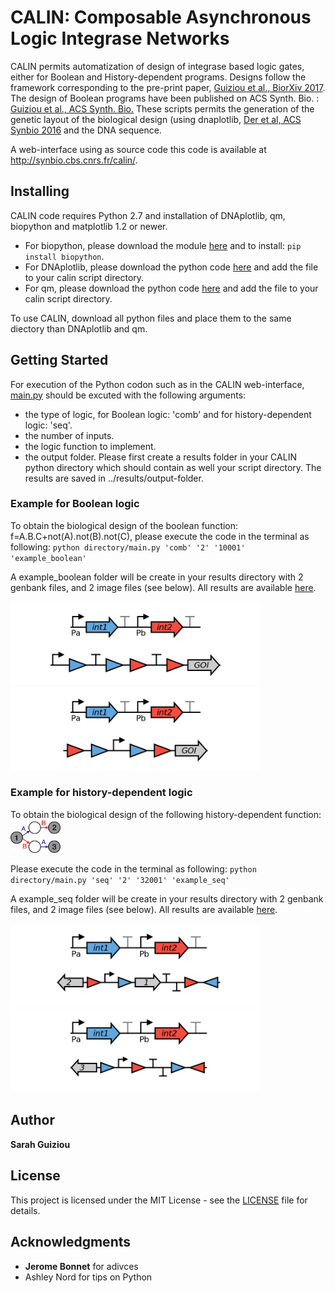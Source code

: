 # CALIN: Composable Asynchronous Logic Integrase Networks

CALIN permits automatization of design of integrase based logic gates, either for Boolean and History-dependent programs. Designs follow the framework corresponding to the pre-print paper, [Guiziou et al., BiorXiv 2017](https://doi.org/10.1101/150987). The design of Boolean programs have been published on ACS Synth. Bio. : [Guiziou et al., ACS Synth. Bio.](https://doi.org/10.1021/acssynbio.8b00016)
These scripts permits the generation of the genetic layout of the biological design (using dnaplotlib, [Der et al, ACS Synbio 2016](http://pubs.acs.org/doi/abs/10.1021/acssynbio.6b00252) and the DNA sequence.

A web-interface using as source code this code is available at http://synbio.cbs.cnrs.fr/calin/.

## Installing

CALIN code requires Python 2.7 and installation of DNAplotlib, qm, biopython and matplotlib 1.2 or newer. 
- For biopython, please download the module [here](http://biopython.org/wiki/Download) and to install: `pip install biopython`.
- For DNAplotlib, please download the python code [here](https://github.com/VoigtLab/dnaplotlib) and add the file to your calin script directory.
- For qm, please download the python code [here](https://pypi.python.org/pypi/qm) and add the file to your calin script directory.

To use CALIN, download all python files and place them to the same diectory than DNAplotlib and qm.

## Getting Started

For execution of the Python codon such as in the CALIN web-interface, [main.py](https://github.com/sguiz/calin/blob/master/main.py) should be excuted with the following arguments: 
- the type of logic, for Boolean logic: 'comb' and for history-dependent logic: 'seq'.
- the number of inputs.
- the logic function to implement.
- the output folder.
Please first create a results folder in your CALIN python directory which should contain as well your script directory. The results are saved in ../results/output-folder.

### Example for Boolean logic

To obtain the biological design of the boolean function: f=A.B.C+not(A).not(B).not(C), 
please execute the code in the terminal as following: `python directory/main.py 'comb' '2' '10001' 'example_boolean'`

A example_boolean folder will be create in your results directory with 2 genbank files, and 2 image files (see below). All results are available [here](https://github.com/sguiz/calin/tree/master/results/example_boolean).

<img src="https://github.com/sguiz/calin/blob/master/results/example_boolean/example_boolean_Strain1.png" width="400"> <img src="https://github.com/sguiz/calin/blob/master/results/example_boolean/example_boolean_Strain2.png" width="400">

### Example for history-dependent logic

To obtain the biological design of the following history-dependent function:     <img src="https://github.com/sguiz/calin/blob/master/results/example_seq/seq_function.png" width="80">

Please execute the code in the terminal as following:
`python directory/main.py 'seq' '2' '32001' 'example_seq'`

A example_seq folder will be create in your results directory with 2 genbank files, and 2 image files (see below). All results are available [here](https://github.com/sguiz/calin/tree/master/results/example_seq).

<img src="https://github.com/sguiz/calin/blob/master/results/example_seq/example_seq_Strain1.png" width="400"> <img src="https://github.com/sguiz/calin/blob/master/results/example_seq/example_seq_Strain2.png" width="400">

## Author

**Sarah Guiziou**

## License

This project is licensed under the MIT License - see the [LICENSE](LICENSE) file for details.

## Acknowledgments

* **Jerome Bonnet** for adivces
* Ashley Nord for tips on Python

